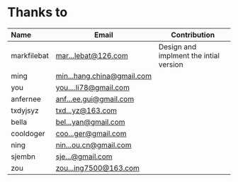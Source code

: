 Thanks to
=========
| Name    | Email         |    Contribution              |
|:--------|---------------|------------------| 
|markfilebat    |mar...lebat@126.com   |   Design and implment the intial version             |
|ming    |min...hang.china@gmail.com   |                |
|you    |you....li78@gmail.com   |                |
|anfernee    |anf...ee.gui@gmail.com   |                |
|txdyjsyz    |txd...yz@163.com   |                |
|bella    |bel...yan@gmail.com   |                |
|cooldoger    |coo...ger@gmail.com   |                |
|ning    |nin...ou.cn@gmail.com   |                |
|sjembn    |sje...@gmail.com   |                |
|zou    |zou...ing7500@163.com   |                |